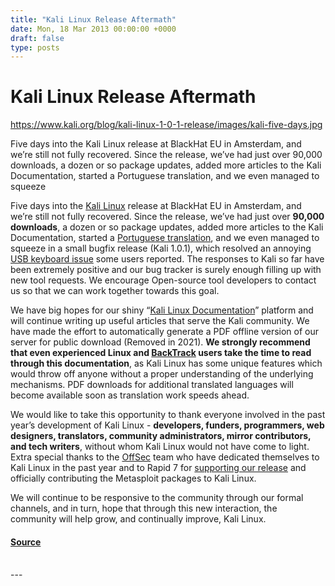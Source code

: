 ```yaml
---
title: "Kali Linux Release Aftermath"
date: Mon, 18 Mar 2013 00:00:00 +0000
draft: false
type: posts
---
```

# Kali Linux Release Aftermath

https://www.kali.org/blog/kali-linux-1-0-1-release/images/kali-five-days.jpg



Five days into the Kali Linux release at BlackHat EU in Amsterdam, and we&rsquo;re still not fully recovered. Since the release, we&rsquo;ve had just over 90,000 downloads, a dozen or so package updates, added more articles to the Kali Documentation, started a Portuguese translation, and we even managed to squeeze

Five days into the [Kali Linux](https://www.kali.org/blog/kali-linux-1-0-0-release/) release at BlackHat EU in Amsterdam, and we’re still not fully recovered. Since the release, we’ve had just over **90,000 downloads**, a dozen or so package updates, added more articles to the Kali Documentation, started a [Portuguese translation](https://www.kali.org/docs/), and we even managed to squeeze in a small bugfix release (Kali 1.0.1), which resolved an annoying [USB keyboard issue](https://bugs.kali.org/view.php?id=63/) some users reported. The responses to Kali so far have been extremely positive and our bug tracker is surely enough filling up with new tool requests. We encourage Open-source tool developers to contact us so that we can work together towards this goal.

We have big hopes for our shiny “[Kali Linux Documentation](https://www.kali.org/docs/)” platform and will continue writing up useful articles that serve the Kali community. We have made the effort to automatically generate a PDF offline version of our server for public download (Removed in 2021). **We strongly recommend that even experienced Linux and [BackTrack](https://www.backtrack-linux.org/) users take the time to read through this documentation**, as Kali Linux has some unique features which would throw off anyone without a proper understanding of the underlying mechanisms. PDF downloads for additional translated languages will become available soon as translation work speeds ahead.

We would like to take this opportunity to thank everyone involved in the past year’s development of Kali Linux - **developers, funders, programmers, web designers, translators, community administrators, mirror contributors, and tech writers**, without whom Kali Linux would not have come to light. Extra special thanks to the [OffSec](https://www.offsec.com/) team who have dedicated themselves to Kali Linux in the past year and to Rapid 7 for [supporting our release](https://blog.rapid7.com/2013/03/13/metasploit-now-supports-kali-linux-the-evolution-of-backtrack/) and officially contributing the Metasploit packages to Kali Linux.

We will continue to be responsive to the community through our formal channels, and in turn, hope that through this new interaction, the community will help grow, and continually improve, Kali Linux.

#### [Source](https://www.kali.org/blog/kali-linux-1-0-1-release/)

<br/>
---
